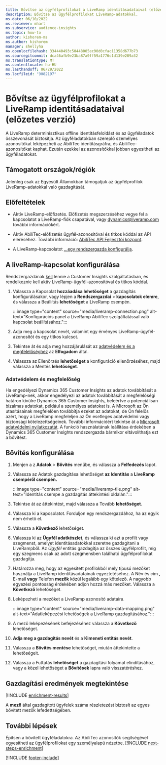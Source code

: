 ```yaml
---
title: Bővítse az ügyfélprofilokat a LiveRamp identitásadataival (előzetes verzió)
description: Bővítse az ügyfélprofilokat LiveRamp-adatokkal.
ms.date: 06/10/2022
ms.reviewer: mhart
ms.subservice: audience-insights
ms.topic: how-to
author: kishorem-ms
ms.author: kishorem
manager: shellyha
ms.openlocfilehash: 334440493c50448005ec90d0cfac11358d677b73
ms.sourcegitcommit: dca46afb9e23ba87a0ff59a1776c1d139e209a32
ms.translationtype: MT
ms.contentlocale: hu-HU
ms.lasthandoff: 06/29/2022
ms.locfileid: "9082197"
---
```

# <a name="enrich-customer-profiles-with-identity-data-from-liveramp-preview"></a>Bővítse az ügyfélprofilokat a LiveRamp identitásadataival (előzetes verzió)

A LiveRamp determinisztikus offline identitásfeloldást és az ügyféladatok összevonását biztosítja. Az ügyféladatokban szereplő személyes azonosítókat leképezheti az AbiliTec identitásgráfra, és AbiliTec-azonosítókat kaphat. Ezután ezekkel az azonosítókkal jobban egyesítheti az ügyféladatokat.

## <a name="supported-countriesregions"></a>Támogatott országok/régiók

Jelenleg csak az Egyesült Államokban támogatjuk az ügyfélprofilok LiveRamp-adatokkal való gazdagítását.

## <a name="prerequisites"></a>Előfeltételek

- Aktív LiveRamp-előfizetés. Előfizetés megszerzéséhez vegye fel a kapcsolatot a LiveRamp-fiók csapatával, vagy [dynamics@liveramp.com](mailto:dynamics@liveramp.com) további információkért.

- Aktív AbiliTec-előfizetés ügyfél-azonosítóval és titkos kóddal az API eléréséhez. További információ: [AbiliTec API Fejlesztői központ](https://developers.liveramp.com/abilitec-api/).

- A LiveRamp-kapcsolatot [...](connections.md)[egy rendszergazda konfigurálja](#configure-the-connection-for-liveramp).

## <a name="configure-the-connection-for-liveramp"></a>A liveRamp-kapcsolat konfigurálása

Rendszergazdának [kell](permissions.md#admin) lennie a Customer Insights szolgáltatásban, és rendelkeznie kell aktív LiveRamp-ügyfél-azonosítóval és titkos kóddal.

1. Válassza a Kapcsolat **hozzáadása lehetőséget** a gazdagítás konfigurálásakor, vagy lépjen a **Rendszergazdai** > **kapcsolatok elemre**, és válassza a Beállítás **lehetőséget** a LiveRamp csempén.

   :::image type="content" source="media/liveramp-connection.png" alt-text="Konfigurációs panel a LiveRamp AbiliTec szolgáltatással való kapcsolat beállításához.":::

1. Adja meg a kapcsolat nevét, valamint egy érvényes LiveRamp-ügyfél-azonosítót és egy titkos kulcsot.

1. Tekintse át és adja meg hozzájárulását az [adatvédelem és a megfelelőséghez](#data-privacy-and-compliance) az **Elfogadom** által.

1. Válassza az Ellenőrzés **lehetőséget** a konfiguráció ellenőrzéséhez, majd válassza a Mentés **lehetőséget**.

### <a name="data-privacy-and-compliance"></a>Adatvédelem és megfelelőség

Ha engedélyezi Dynamics 365 Customer Insights az adatok továbbítását a LiveRamp-nek, akkor engedélyezi az adatok továbbítását a megfelelőségi határon kívülre Dynamics 365 Customer Insights, beleértve a potenciálisan bizalmas adatokat, például a személyes adatokat is. A Microsoft az Ön utasításainak megfelelően továbbítja ezeket az adatokat, de Ön felelős azért, hogy a LiveRamp megfeleljen az Ön esetleges adatvédelmi vagy biztonsági kötelezettségeinek. További információért tekintse át a [Microsoft adatvédelmi nyilatkozatát](https://go.microsoft.com/fwlink/?linkid=396732). A funkció használatának leállítása érdekében a Dynamics 365 Customer Insights rendszergazda bármikor eltávolíthatja ezt a bővítést.

## <a name="configure-the-enrichment"></a>Bővítés konfigurálása

1. Menjen a z **Adatok** > **Bővítés** menübe, és válassza a **Felfedezés** lapot.

1. Válassza az Adatok gazdagítása lehetőséget **az Identitás** a **LiveRamp csempéről csempén.**

   :::image type="content" source="media/liveramp-tile.png" alt-text="Identitás csempe a gazdagítás áttekintési oldalán.":::

1. Tekintse át az áttekintést, majd válassza a Tovább **lehetőséget**.

1. Válassza ki a kapcsolatot. Forduljon egy rendszergazdához, ha az egyik nem érhető el.

1. Válassza a **Következő** lehetőséget.

1. Válassza ki az **Ügyfél adatkészlet**, és válassza ki azt a profilt vagy szegmenst, amelyet identitásadatokkal szeretne gazdagítani a LiveRampből. Az *Ügyfél* entitás gazdagítja az összes ügyfélprofilt, míg egy szegmens csak az adott szegmensben található ügyfélprofilokat gazdagítja.

1. Határozza meg, hogy az egyesített profilokból mely típusú mezőket használja a LiveRamp identitásadatainak egyeztetéséhez. A Név és cím **,** E-mail **vagy** Telefon **mezők** közül legalább egy kötelező. A nagyobb egyezési pontosság érdekében adjon hozzá más mezőket. Válassza a **Következő** lehetőséget.

1. Leképezheti a mezőket a LiveRamp azonosító adataira.

   :::image type="content" source="media/liveramp-data-mapping.png" alt-text="Adatleképezési lehetőségek a LiveRamp gazdagításához.":::

1. A mező leképezésének befejezéséhez válassza a **Következő** lehetőséget.

1. **Adja meg a gazdagítás nevét** és a **Kimeneti entitás nevét**.

1. Válassza a **Bővítés mentése** lehetőséget, miután áttekintette a lehetőségeit.

1. Válassza a Futtatás **lehetőséget** a gazdagítási folyamat elindításához, vagy a közel lehetőséget a **Bővítések** lapra való visszatéréshez.

## <a name="view-enrichment-results"></a>Gazdagítási eredmények megtekintése

[!INCLUDE [enrichment-results](includes/enrichment-results.md)]

A **mező** által gazdagított ügyfelek száma részletezést biztosít az egyes bővített mezők lefedettségében.

## <a name="next-steps"></a>További lépések

Építsen a bővített ügyféladatokra. Az AbiliTec azonosítók segítségével egyesítheti az ügyfélprofilokat egy személyalapú nézetbe.
[!INCLUDE [next-steps-enrichment](includes/next-steps-enrichment.md)]

[!INCLUDE [footer-include](includes/footer-banner.md)]
